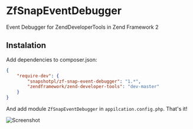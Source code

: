 ZfSnapEventDebugger
===================

Event Debugger for ZendDeveloperTools in Zend Framework 2

Instalation
-----------

Add dependencies to composer.json:

```json
{
    "require-dev": {
        "snapshotpl/zf-snap-event-debugger": "1.*",
        "zendframework/zend-developer-tools": "dev-master"
    }
}
```

And add module `ZfSnapEventDebugger` in `appilcation.config.php`. That's it!

![Screenshot](http://www.psd2html.pl/img/eventmanager.png)
